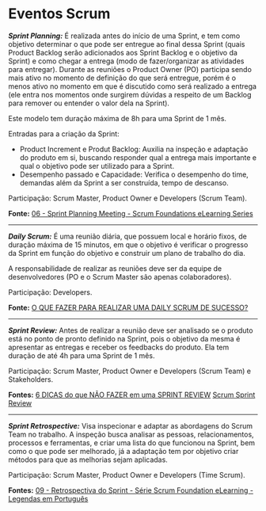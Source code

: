 # Eventos Scrum

***Sprint Planning:*** É realizada antes do início de uma Sprint, e tem como objetivo determinar o que pode ser entregue ao final dessa Sprint (quais Product Backlog serão adicionados aos Sprint Backlog e o objetivo da Sprint) e como chegar a entrega (modo de fazer/organizar as atividades para entregar).
Durante as reuniões o Product Owner (PO) participa sendo mais ativo no momento de definição do que será entregue, porém é o menos ativo no momento em que é discutido como será realizado a entrega (ele entra nos momentos onde surgirem dúvidas a respeito de um Backlog para remover ou entender o valor dela na Sprint).

Este modelo tem duração máxima de 8h para uma Sprint de 1 mês.

Entradas para a criação da Sprint:

* Product Increment e Produt Backlog: Auxilia na inspeção e adaptação do produto em si, buscando responder qual a entrega mais importante e qual o objetivo pode ser utilizado para a Sprint.
* Desempenho passado e Capacidade: Verifica o desempenho do time, demandas além da Sprint a ser construída, tempo de descanso.

Participação: Scrum Master, Product Owner e Developers (Scrum Team).

**Fonte:** [06 - Sprint Planning Meeting - Scrum Foundations eLearning Series](https://www.youtube.com/watch?v=H23LUCBFjkw)

---
***Daily Scrum:*** É uma reunião diária, que possuem local e horário fixos, de duração máxima de 15 minutos, em que o objetivo é verificar o progresso da Sprint em função do objetivo e construir um plano de trabalho do dia.

A responsabilidade de realizar as reuniões deve ser da equipe de desenvolvedores (PO e o Scrum Master são apenas colaboradores).

Participação: Developers.

**Fonte:** [O QUE FAZER PARA REALIZAR UMA DAILY SCRUM DE SUCESSO?](https://www.youtube.com/watch?v=NBYAv4EpuwQ)

---
***Sprint Review:*** Antes de realizar a reunião deve ser analisado se o produto está no ponto de pronto definido na Sprint, pois o objetivo da mesma é apresentar as entregas e receber os feedbacks do produto. Ela tem duração de até 4h para uma Sprint de 1 mês.

Participação: Scrum Master, Product Owner e Developers (Scrum Team) e Stakeholders.

**Fontes:** [6 DICAS do que NÃO FAZER em uma SPRINT REVIEW](https://www.youtube.com/watch?v=fhTne98071U&t)
[Scrum Sprint Review](https://www.youtube.com/watch?v=LHKe9KbiDgA)

---
***Sprint Retrospective:*** Visa inspecionar e adaptar as abordagens do Scrum Team no trabalho. A inspeção busca analisar as pessoas, relacionamentos, processos e ferramentas, e criar uma lista do que funcionou na Sprint, bem como o que pode ser melhorado, já a adaptação tem por objetivo criar métodos para que as melhorias sejam aplicadas.

Participação: Scrum Master, Product Owner e Developers (Time Scrum).

**Fontes:** [09 - Retrospectiva do Sprint - Série Scrum Foundation eLearning - Legendas em Português](https://www.youtube.com/watch?v=XQoWYzB-fZ8)

